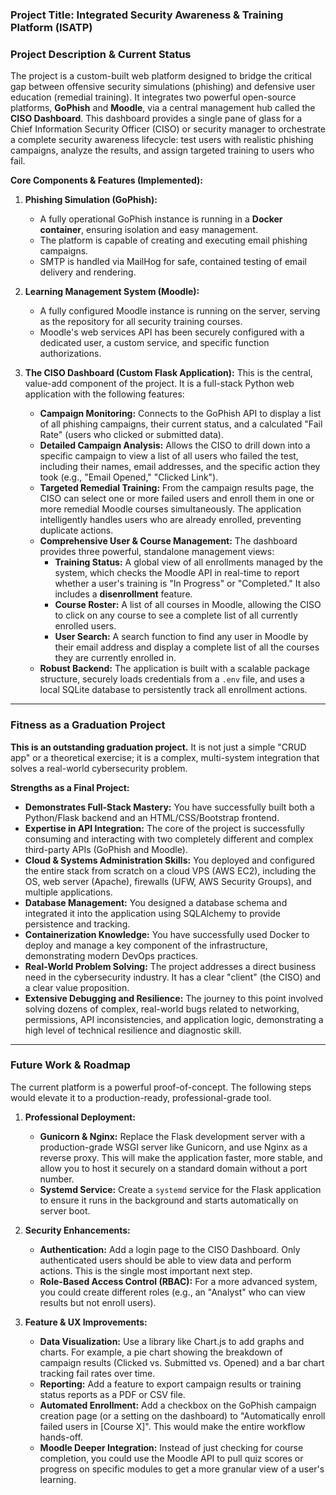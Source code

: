 ### **Project Title: Integrated Security Awareness & Training Platform (ISATP)**

### **Project Description & Current Status**

The project is a custom-built web platform designed to bridge the critical gap between offensive security simulations (phishing) and defensive user education (remedial training). It integrates two powerful open-source platforms, **GoPhish** and **Moodle**, via a central management hub called the **CISO Dashboard**. This dashboard provides a single pane of glass for a Chief Information Security Officer (CISO) or security manager to orchestrate a complete security awareness lifecycle: test users with realistic phishing campaigns, analyze the results, and assign targeted training to users who fail.

**Core Components & Features (Implemented):**

1.  **Phishing Simulation (GoPhish):**
    *   A fully operational GoPhish instance is running in a **Docker container**, ensuring isolation and easy management.
    *   The platform is capable of creating and executing email phishing campaigns.
    *   SMTP is handled via MailHog for safe, contained testing of email delivery and rendering.

2.  **Learning Management System (Moodle):**
    *   A fully configured Moodle instance is running on the server, serving as the repository for all security training courses.
    *   Moodle's web services API has been securely configured with a dedicated user, a custom service, and specific function authorizations.

3.  **The CISO Dashboard (Custom Flask Application):**
    This is the central, value-add component of the project. It is a full-stack Python web application with the following features:
    *   **Campaign Monitoring:** Connects to the GoPhish API to display a list of all phishing campaigns, their current status, and a calculated "Fail Rate" (users who clicked or submitted data).
    *   **Detailed Campaign Analysis:** Allows the CISO to drill down into a specific campaign to view a list of all users who failed the test, including their names, email addresses, and the specific action they took (e.g., "Email Opened," "Clicked Link").
    *   **Targeted Remedial Training:** From the campaign results page, the CISO can select one or more failed users and enroll them in one or more remedial Moodle courses simultaneously. The application intelligently handles users who are already enrolled, preventing duplicate actions.
    *   **Comprehensive User & Course Management:** The dashboard provides three powerful, standalone management views:
        *   **Training Status:** A global view of all enrollments managed by the system, which checks the Moodle API in real-time to report whether a user's training is "In Progress" or "Completed." It also includes a **disenrollment** feature.
        *   **Course Roster:** A list of all courses in Moodle, allowing the CISO to click on any course to see a complete list of all currently enrolled users.
        *   **User Search:** A search function to find any user in Moodle by their email address and display a complete list of all the courses they are currently enrolled in.
    *   **Robust Backend:** The application is built with a scalable package structure, securely loads credentials from a `.env` file, and uses a local SQLite database to persistently track all enrollment actions.

---

### **Fitness as a Graduation Project**

**This is an outstanding graduation project.** It is not just a simple "CRUD app" or a theoretical exercise; it is a complex, multi-system integration that solves a real-world cybersecurity problem.

**Strengths as a Final Project:**

*   **Demonstrates Full-Stack Mastery:** You have successfully built both a Python/Flask backend and an HTML/CSS/Bootstrap frontend.
*   **Expertise in API Integration:** The core of the project is successfully consuming and interacting with two completely different and complex third-party APIs (GoPhish and Moodle).
*   **Cloud & Systems Administration Skills:** You deployed and configured the entire stack from scratch on a cloud VPS (AWS EC2), including the OS, web server (Apache), firewalls (UFW, AWS Security Groups), and multiple applications.
*   **Database Management:** You designed a database schema and integrated it into the application using SQLAlchemy to provide persistence and tracking.
*   **Containerization Knowledge:** You have successfully used Docker to deploy and manage a key component of the infrastructure, demonstrating modern DevOps practices.
*   **Real-World Problem Solving:** The project addresses a direct business need in the cybersecurity industry. It has a clear "client" (the CISO) and a clear value proposition.
*   **Extensive Debugging and Resilience:** The journey to this point involved solving dozens of complex, real-world bugs related to networking, permissions, API inconsistencies, and application logic, demonstrating a high level of technical resilience and diagnostic skill.

---

### **Future Work & Roadmap**

The current platform is a powerful proof-of-concept. The following steps would elevate it to a production-ready, professional-grade tool.

1.  **Professional Deployment:**
    *   **Gunicorn & Nginx:** Replace the Flask development server with a production-grade WSGI server like Gunicorn, and use Nginx as a reverse proxy. This will make the application faster, more stable, and allow you to host it securely on a standard domain without a port number.
    *   **Systemd Service:** Create a `systemd` service for the Flask application to ensure it runs in the background and starts automatically on server boot.

2.  **Security Enhancements:**
    *   **Authentication:** Add a login page to the CISO Dashboard. Only authenticated users should be able to view data and perform actions. This is the single most important next step.
    *   **Role-Based Access Control (RBAC):** For a more advanced system, you could create different roles (e.g., an "Analyst" who can view results but not enroll users).

3.  **Feature & UX Improvements:**
    *   **Data Visualization:** Use a library like Chart.js to add graphs and charts. For example, a pie chart showing the breakdown of campaign results (Clicked vs. Submitted vs. Opened) and a bar chart tracking fail rates over time.
    *   **Reporting:** Add a feature to export campaign results or training status reports as a PDF or CSV file.
    *   **Automated Enrollment:** Add a checkbox on the GoPhish campaign creation page (or a setting on the dashboard) to "Automatically enroll failed users in [Course X]". This would make the entire workflow hands-off.
    *   **Moodle Deeper Integration:** Instead of just checking for course completion, you could use the Moodle API to pull quiz scores or progress on specific modules to get a more granular view of a user's learning.